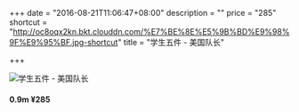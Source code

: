 +++
date = "2016-08-21T11:06:47+08:00"
description = ""
price = "285"
shortcut = "http://oc8oqx2kn.bkt.clouddn.com/%E7%BE%8E%E5%9B%BD%E9%98%9F%E9%95%BF.jpg-shortcut"
title = "学生五件 - 美国队长"

+++


![学生五件 - 美国队长](http://oc8oqx2kn.bkt.clouddn.com/%E7%BE%8E%E5%9B%BD%E9%98%9F%E9%95%BF.jpg)

#### 0.9m ¥285